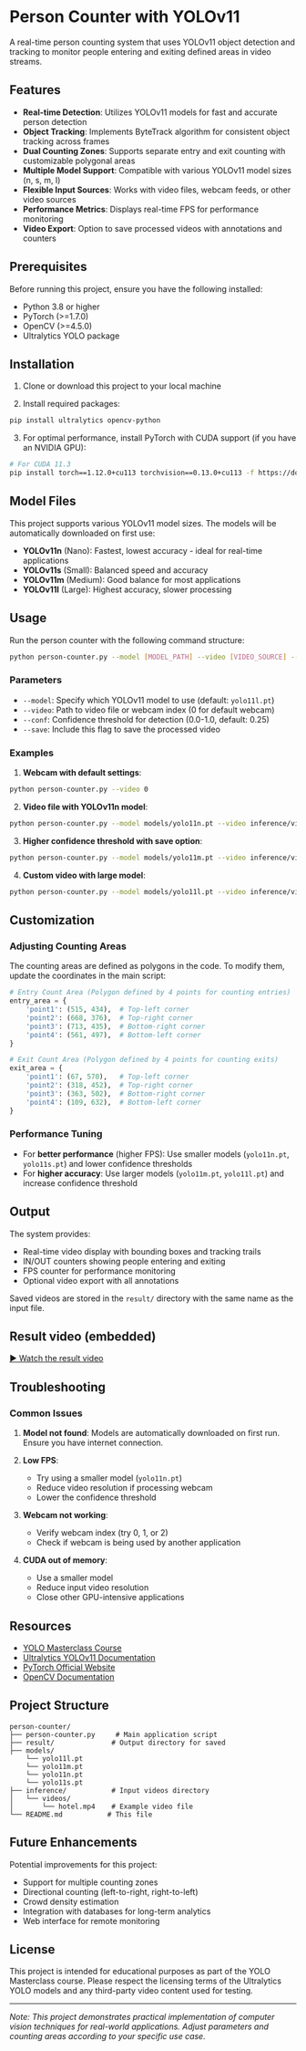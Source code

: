 # Person Counter with YOLOv11

A real-time person counting system that uses YOLOv11 object detection and tracking to monitor people entering and exiting defined areas in video streams.

## Features

- **Real-time Detection**: Utilizes YOLOv11 models for fast and accurate person detection
- **Object Tracking**: Implements ByteTrack algorithm for consistent object tracking across frames
- **Dual Counting Zones**: Supports separate entry and exit counting with customizable polygonal areas
- **Multiple Model Support**: Compatible with various YOLOv11 model sizes (n, s, m, l)
- **Flexible Input Sources**: Works with video files, webcam feeds, or other video sources
- **Performance Metrics**: Displays real-time FPS for performance monitoring
- **Video Export**: Option to save processed videos with annotations and counters

## Prerequisites

Before running this project, ensure you have the following installed:

- Python 3.8 or higher
- PyTorch (>=1.7.0)
- OpenCV (>=4.5.0)
- Ultralytics YOLO package

## Installation

1. Clone or download this project to your local machine

2. Install required packages:

```bash
pip install ultralytics opencv-python
```

3. For optimal performance, install PyTorch with CUDA support (if you have an NVIDIA GPU):

```bash
# For CUDA 11.3
pip install torch==1.12.0+cu113 torchvision==0.13.0+cu113 -f https://download.pytorch.org/whl/torch_stable.html
```

## Model Files

This project supports various YOLOv11 model sizes. The models will be automatically downloaded on first use:

- **YOLOv11n** (Nano): Fastest, lowest accuracy - ideal for real-time applications
- **YOLOv11s** (Small): Balanced speed and accuracy
- **YOLOv11m** (Medium): Good balance for most applications
- **YOLOv11l** (Large): Highest accuracy, slower processing

## Usage

Run the person counter with the following command structure:

```bash
python person-counter.py --model [MODEL_PATH] --video [VIDEO_SOURCE] --conf [CONFIDENCE] --save
```

### Parameters

- `--model`: Specify which YOLOv11 model to use (default: `yolo11l.pt`)
- `--video`: Path to video file or webcam index (0 for default webcam)
- `--conf`: Confidence threshold for detection (0.0-1.0, default: 0.25)
- `--save`: Include this flag to save the processed video

### Examples

1. **Webcam with default settings**:
```bash
python person-counter.py --video 0
```

2. **Video file with YOLOv11n model**:
```bash
python person-counter.py --model models/yolo11n.pt --video inference/videos/hotel.mp4
```

3. **Higher confidence threshold with save option**:
```bash
python person-counter.py --model models/yolo11m.pt --video inference/videos/shopping_mall.mp4 --conf 0.5 --save
```

4. **Custom video with large model**:
```bash
python person-counter.py --model models/yolo11l.pt --video inference/videos/office.mp4 --conf 0.3
```

## Customization

### Adjusting Counting Areas

The counting areas are defined as polygons in the code. To modify them, update the coordinates in the main script:

```python
# Entry Count Area (Polygon defined by 4 points for counting entries)
entry_area = {
    'point1': (515, 434),  # Top-left corner
    'point2': (668, 376),  # Top-right corner
    'point3': (713, 435),  # Bottom-right corner
    'point4': (561, 497),  # Bottom-left corner
}

# Exit Count Area (Polygon defined by 4 points for counting exits)
exit_area = {
    'point1': (67, 570),   # Top-left corner
    'point2': (318, 452),  # Top-right corner
    'point3': (363, 502),  # Bottom-right corner
    'point4': (109, 632),  # Bottom-left corner
}
```

### Performance Tuning

- For **better performance** (higher FPS): Use smaller models (`yolo11n.pt`, `yolo11s.pt`) and lower confidence thresholds
- For **higher accuracy**: Use larger models (`yolo11m.pt`, `yolo11l.pt`) and increase confidence threshold

## Output

The system provides:
- Real-time video display with bounding boxes and tracking trails
- IN/OUT counters showing people entering and exiting
- FPS counter for performance monitoring
- Optional video export with all annotations

Saved videos are stored in the `result/` directory with the same name as the input file.

## Result video (embedded)

[▶️ Watch the result video]([result/output.mp4](https://github.com/Deepshikhar/Person_Counter/blob/main/result/hotel.mp4))
## Troubleshooting

### Common Issues

1. **Model not found**: Models are automatically downloaded on first run. Ensure you have internet connection.

2. **Low FPS**: 
   - Try using a smaller model (`yolo11n.pt`)
   - Reduce video resolution if processing webcam
   - Lower the confidence threshold

3. **Webcam not working**:
   - Verify webcam index (try 0, 1, or 2)
   - Check if webcam is being used by another application

4. **CUDA out of memory**:
   - Use a smaller model
   - Reduce input video resolution
   - Close other GPU-intensive applications

## Resources

- [YOLO Masterclass Course](https://www.udemy.com/course/yolo-masterclass-deep-learning-computer-vision-course/)
- [Ultralytics YOLOv11 Documentation](https://docs.ultralytics.com/)
- [PyTorch Official Website](https://pytorch.org/)
- [OpenCV Documentation](https://docs.opencv.org/)

## Project Structure

```
person-counter/
├── person-counter.py     # Main application script
├── result/              # Output directory for saved 
├── models/
    └── yolo11l.pt
    └── yolo11m.pt
    └── yolo11n.pt
    └── yolo11s.pt
├── inference/           # Input videos directory
│   └── videos/
│       └── hotel.mp4    # Example video file
└── README.md           # This file
```

## Future Enhancements

Potential improvements for this project:
- Support for multiple counting zones
- Directional counting (left-to-right, right-to-left)
- Crowd density estimation
- Integration with databases for long-term analytics
- Web interface for remote monitoring

## License

This project is intended for educational purposes as part of the YOLO Masterclass course. Please respect the licensing terms of the Ultralytics YOLO models and any third-party video content used for testing.

---

*Note: This project demonstrates practical implementation of computer vision techniques for real-world applications. Adjust parameters and counting areas according to your specific use case.*
